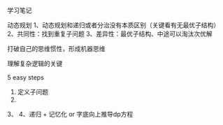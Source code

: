 学习笔记


动态规划
1、动态规划和递归或者分治没有本质区别（关键看有无最优子结构）
2、共同性：找到重复子问题
3、差异性：最优子结构、中途可以淘汰次优解


打破自己的思维惯性，形成机器思维

理解复杂逻辑的关键

5 easy steps

1. 定义子问题
2. 
3、
4、递归 + 记忆化 or 字底向上推导dp方程

